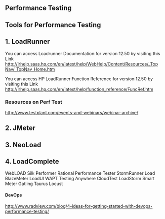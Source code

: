 ## Performance Testing

## Tools for Performance Testing

## 1. LoadRunner

You can access Loadrunner Documentation for version 12.50 by visiting this Link http://lrhelp.saas.hp.com/en/latest/help/WebHelp/Content/Resources/_TopNav/_TopNav_Home.htm

You can access HP LoadRunner Function Reference for version 12.50 by visiting this Link
http://lrhelp.saas.hp.com/en/latest/help/function_reference/FuncRef.htm

### Resources on Perf Test
http://www.testplant.com/events-and-webinars/webinar-archive/

## 2. JMeter

## 3. NeoLoad

## 4. LoadComplete

WebLOAD
Silk Performer
Rational Performance Tester
StormRunner Load
BlazeMeter
LoadUI
WAPT
Testing Anywhere
CloudTest
LoadStorm
Smart Meter
Gatling
Taurus
Locust



#### DevOps
http://www.radview.com/blog/4-ideas-for-getting-started-with-devops-performance-testing/
